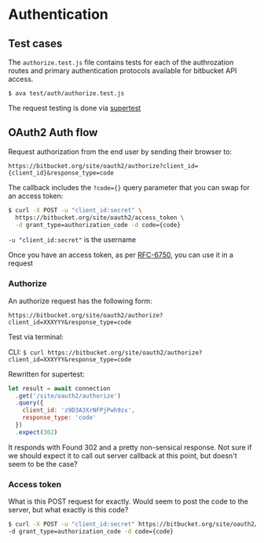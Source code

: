 # Authentication

## Test cases

The `authorize.test.js` file contains tests for each of the authrozation routes and primary authentication protocols available for bitbucket API access.

`$ ava test/auth/authorize.test.js`

The request testing is done via [supertest](https://github.com/visionmedia/supertest)

## OAuth2 Auth flow

Request authorization from the end user by sending their browser to:

`https://bitbucket.org/site/oauth2/authorize?client_id={client_id}&response_type=code`

The callback includes the `?code={}` query parameter that you can swap for an access token:

```bash
$ curl -X POST -u "client_id:secret" \
  https://bitbucket.org/site/oauth2/access_token \
  -d grant_type=authorization_code -d code={code}
```

`-u "client_id:secret"` is the username

Once you have an access token, as per [RFC-6750](https://tools.ietf.org/html/rfc6749), you can use it in a request

### Authorize

An authorize request has the following form:

`https://bitbucket.org/site/oauth2/authorize?client_id=XXXYYY&response_type=code`

Test via terminal:

CLI: `$ curl https://bitbucket.org/site/oauth2/authorize?client_id=XXXYYY&response_type=code`

Rewritten for supertest:

```js
let result = await connection
  .get('/site/oauth2/authorize')
  .query({
    client_id: 'z9D3A3XrNFPjPwh9zx',
    response_type: 'code'
  })
  .expect(302)
```

It responds with Found 302 and a pretty non-sensical response.
Not sure if we should expect it to call out server callback at this point, but doesn't seem to be the case?

### Access token

What is this POST request for exactly. Would seem to post the code to the server, but what exactly is this code?

```bash
$ curl -X POST -u "client_id:secret" https://bitbucket.org/site/oauth2/access_token \
-d grant_type=authorization_code -d code={code}
```


